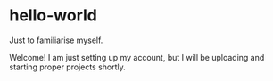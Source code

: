 # hello-world
Just to familiarise myself.

Welcome! I am just setting up my account, but I will be uploading and starting proper projects shortly.
